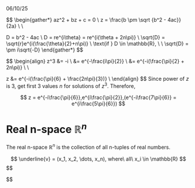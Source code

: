 06/10/25

$$
\begin{gather*}
az^2 + bz + c = 0 \\
z = \frac{b \pm \sqrt {b^2 - 4ac}}{2a} \\ \\

D = b^2 - 4ac \\
D = re^{i\theta} = re^{i(\theta + 2n\pi)} \\
\sqrt{D} = \sqrt{r}e^{i(\frac{\theta}{2}+n\pi)} \\
\text{if } D \in \mathbb{R}, \\ \\
\sqrt{D} = \pm i\sqrt{-D}
\end{gather*}
$$

$$
\begin{align}
z^3 &= -i \\
&= e^{-\frac{i\pi}{2}} \\
&= e^{-i(\frac{\pi}{2} + 2n\pi)} \\ \\ 

z &= e^{-i(\frac{\pi}{6} + \frac{2n\pi}{3})} \\
\end{align}
$$
Since power of $z$ is 3, get first 3 values $n$ for solutions of $z^3$.
Therefore,

$$
z = e^{-i\frac{\pi}{6}},e^{i\frac{\pi}{2}},(e^{-i\frac{7\pi}{6}} = e^{i\frac{5\pi}{6}})
$$
# Real n-space $\mathbb{R}^n$

The real n-space $\mathbb{R}^n$ is the collection of all n-tuples of real numbers.

$$
\underline{v} = (x_1, x_2, \dots, x_n), where\ all\ x_i \in \mathbb{R}
$$
$$

$$
